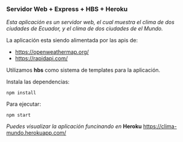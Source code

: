 ### Servidor Web + Express + HBS + Heroku
*Esta aplicación es un servidor web, el cual muestra el clima de dos ciudades de Ecuador, y el clima de dos ciudades de el Mundo.*

La aplicación esta siendo alimentada por las apis de:
- https://openweathermap.org/
- https://rapidapi.com/

Utilizamos **hbs** como sistema de templates para la aplicación.

Instala las dependencias:

```
npm install
```

Para ejecutar:

```
npm start
```

*Puedes visualizar la aplicación funcinando en* **Heroku** 
https://clima-mundo.herokuapp.com/
